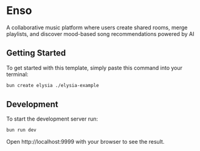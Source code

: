 # Enso

A collaborative music platform where users create shared rooms, merge playlists, and discover mood-based song recommendations powered by AI

## Getting Started
To get started with this template, simply paste this command into your terminal:
```bash
bun create elysia ./elysia-example
```

## Development
To start the development server run:
```bash
bun run dev
```

Open http://localhost:9999 with your browser to see the result.

